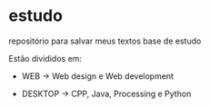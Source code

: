 # estudo
repositório para salvar meus textos base de estudo

Estão divididos em:

* WEB -> Web design e Web development 

* DESKTOP -> CPP, Java, Processing e Python

